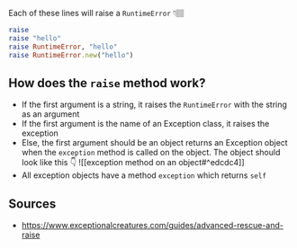 Each of these lines will raise a `RuntimeError` 👇🏽
```ruby
raise
raise "hello"
raise RuntimeError, "hello"
raise RuntimeError.new("hello")
```

## How does the `raise` method work?
- If the first argument is a string, it raises the `RuntimeError` with the string as an argument
- If the first argument is the name of an Exception class, it raises the exception
- Else, the first argument should be an object returns an Exception object when the `exception` method is called on the object. The object should look like this 👇
	![[exception method on an object#^edcdc4]]
- All exception objects have a method `exception` which returns `self`

## Sources
- https://www.exceptionalcreatures.com/guides/advanced-rescue-and-raise